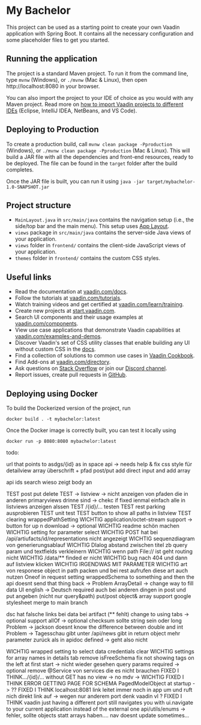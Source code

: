 # My Bachelor

This project can be used as a starting point to create your own Vaadin application with Spring Boot.
It contains all the necessary configuration and some placeholder files to get you started.

## Running the application

The project is a standard Maven project. To run it from the command line,
type `mvnw` (Windows), or `./mvnw` (Mac & Linux), then open
http://localhost:8080 in your browser.

You can also import the project to your IDE of choice as you would with any
Maven project. Read more on [how to import Vaadin projects to different 
IDEs](https://vaadin.com/docs/latest/flow/guide/step-by-step/importing) (Eclipse, IntelliJ IDEA, NetBeans, and VS Code).

## Deploying to Production

To create a production build, call `mvnw clean package -Pproduction` (Windows),
or `./mvnw clean package -Pproduction` (Mac & Linux).
This will build a JAR file with all the dependencies and front-end resources,
ready to be deployed. The file can be found in the `target` folder after the build completes.

Once the JAR file is built, you can run it using
`java -jar target/mybachelor-1.0-SNAPSHOT.jar`

## Project structure

- `MainLayout.java` in `src/main/java` contains the navigation setup (i.e., the
  side/top bar and the main menu). This setup uses
  [App Layout](https://vaadin.com/components/vaadin-app-layout).
- `views` package in `src/main/java` contains the server-side Java views of your application.
- `views` folder in `frontend/` contains the client-side JavaScript views of your application.
- `themes` folder in `frontend/` contains the custom CSS styles.

## Useful links

- Read the documentation at [vaadin.com/docs](https://vaadin.com/docs).
- Follow the tutorials at [vaadin.com/tutorials](https://vaadin.com/tutorials).
- Watch training videos and get certified at [vaadin.com/learn/training](https://vaadin.com/learn/training).
- Create new projects at [start.vaadin.com](https://start.vaadin.com/).
- Search UI components and their usage examples at [vaadin.com/components](https://vaadin.com/components).
- View use case applications that demonstrate Vaadin capabilities at [vaadin.com/examples-and-demos](https://vaadin.com/examples-and-demos).
- Discover Vaadin's set of CSS utility classes that enable building any UI without custom CSS in the [docs](https://vaadin.com/docs/latest/ds/foundation/utility-classes). 
- Find a collection of solutions to common use cases in [Vaadin Cookbook](https://cookbook.vaadin.com/).
- Find Add-ons at [vaadin.com/directory](https://vaadin.com/directory).
- Ask questions on [Stack Overflow](https://stackoverflow.com/questions/tagged/vaadin) or join our [Discord channel](https://discord.gg/MYFq5RTbBn).
- Report issues, create pull requests in [GitHub](https://github.com/vaadin/platform).


## Deploying using Docker

To build the Dockerized version of the project, run

```
docker build . -t mybachelor:latest
```

Once the Docker image is correctly built, you can test it locally using

```
docker run -p 8080:8080 mybachelor:latest
```

todo:

url that points to asdgs/{id} as in space api -> needs help & fix
css style für detailview array überschrift + pfad
post/put add direct input and add array

api ids search wieso zeigt body an

TEST post put delete
TEST -> listview -> nicht anzeigen von pfaden die in anderen primaryviews drinne sind -> chekc if fixed ienmal einfach alle in listviews anzeigen alssen
TEST /{id}/... testen
TEST rest parking ausprobieren
TEST unit test
TEST button to show all paths in listview
TEST clearing wrappedPathSetting
WICHTIG application/octet-stream support -> button for up n download -> optional
WICHTIG readme schön machen
WICHTIG setting for parameter select
WICHTIG POST hat bei /api/artiufacts/id/representations nicht angezeigt
WICHTIG sequenzdiagram von generierungsablauf
WICHTIG DIalog abstand zwischen titel zb query param und textfields verkleinern
WICHTIG wenn path File:// ist geht routing nicht
WICHTIG /data/** finded er nicht
WICHTIG bug nach 404 und dann auf listview klicken
WICHTIG IRGENDWAS MIT PARAMETER 
WICHTIG art von responese object in path packen und bei rest aufrufen diese art auch nutzen
Oneof in request
setting wrappedSchema to something and then the api doesnt send that thing back -> Problem
ArrayDetail -> change way to fill data
UI english -> Deutsch
required auch bei anderen dingen in post und put angeben (nicht nur query&path)
put/post object& array support
google stylesheet
merge to main branch

dsc hat falsche links bei data bei artifact (** fehlt)
change to using tabs -> optional
support allOf -> optional
checksum sollte string sein oder long
Problem -> jackson doesnt know the difference between double and int
Problem -> Tagesschau gibt unter /api/news gibt in return object mehr parameter zurück als in apidoc defined -> geht also nicht


WICHTIG wrapped setting to select data
credentials clear
WICHTIG settings for array names in details tab
remove isFreeSchema
fix not showing tags on the left at first start -> nicht wieder gesehen
query params required -> optional
remove @Service von services die es nicht brauchen
FIXED I THINK.../{id}/... without GET has no view -> no mdv -> WICHTIG
FIXED I THINK ERROR GETTING PAGE FOR SCHEMA PagedModelObject at startup -> ??
FIXED I THINK localhost:8081 link leitet immer noch in app um und ruft nich direkt link auf -> wegen nur anderem port denk vaadin vl ?
FIXED I THINK vaadin just having a different port still navigates you with ui.navigate to your current application instead of the external one
api/utils/enums -> fehler, sollte objects statt arrays haben....
nav doesnt update sometimes...
